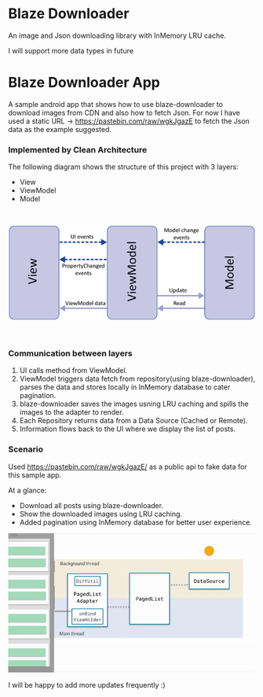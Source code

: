 # Blaze Downloader
An image and Json downloading library with InMemory LRU cache.

I will support more data types in future

# Blaze Downloader App
A sample android app that shows how to use blaze-downloader to download images from CDN and also how to fetch Json.
For now I have used a static URL -> https://pastebin.com/raw/wgkJgazE to fetch the Json data as the example suggested.

### Implemented by Clean Architecture
The following diagram shows the structure of this project with 3 layers:
- View
- ViewModel
- Model

<br>
<p align="center">
  <img src="/documents/raw/mvvm.png"/>
</p>
<br>

### Communication between layers

1. UI calls method from ViewModel.
2. ViewModel triggers data fetch from repository(using blaze-downloader), 
   parses the data and stores locally in InMemory database to cater pagination.
3. blaze-downloader saves the images usning LRU caching and spills the images to the adapter to render.
4. Each Repository returns data from a Data Source (Cached or Remote).
5. Information flows back to the UI where we display the list of posts.

### Scenario
Used  https://pastebin.com/raw/wgkJgazE/ as a public api to fake data for this sample app.

At a glance:

- Download all posts using blaze-downloader.
- Show the downloaded images using LRU caching.
- Added pagination using InMemory database for better user experience.

![Example2](documents/raw/pagination.gif)

I will be happy to add more updates frequently :)
